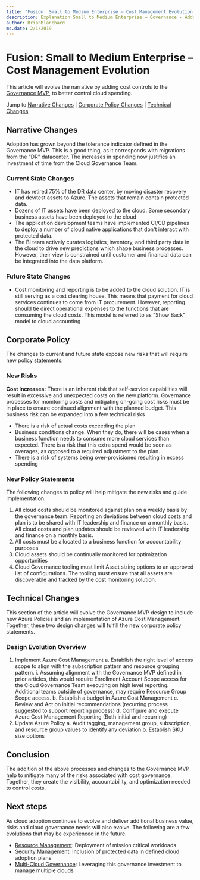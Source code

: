 ```yaml
---
title: "Fusion: Small to Medium Enterprise – Cost Management Evolution "
description: Explanation Small to Medium Enterprise – Governance - Adding Cost Controls
author: BrianBlanchard
ms.date: 2/1/2019
---
```


# Fusion: Small to Medium Enterprise – Cost Management Evolution

This article will evolve the narrative by adding cost controls to the [Governance MVP](./governance-mvp.md), to better control cloud spending.

Jump to [Narrative Changes](#narrative-changes) | [Corporate Policy Changes](#corporate-policy) | [Technical Changes](#technical-changes)

## Narrative Changes

Adoption has grown beyond the tolerance indicator defined in the Governance MVP. This is a good thing, as it corresponds with migrations from the “DR” datacenter. The increases in spending now justifies an investment of time from the Cloud Governance Team.  

### Current State Changes

* IT has retired 75% of the DR data center, by moving disaster recovery and dev/test assets to Azure. The assets that remain contain protected data.
* Dozens of IT assets have been deployed to the cloud. Some secondary business assets have been deployed to the cloud
* The application development teams have implemented CI/CD pipelines to deploy a number of cloud native applications that don't interact with protected data.
* The BI team actively curates logistics, inventory, and third party data in the cloud to drive new predictions which shape business processes. However, their view is constrained until customer and financial data can be integrated into the data platform.

### Future State Changes

* Cost monitoring and reporting is to be added to the cloud solution. IT is still serving as a cost clearing house. This means that payment for cloud services continues to come from IT procurement. However, reporting should tie direct operational expenses to the functions that are consuming the cloud costs. This model is referred to as "Show Back" model to cloud accounting

## Corporate Policy

The changes to current and future state expose new risks that will require new policy statements.

### New Risks

**Cost Increases:** There is an inherent risk that self-service capabilities will result in excessive and unexpected costs on the new platform. Governance processes for monitoring costs and mitigating on-going cost risks must be in place to ensure continued alignment with the planned budget.
This business risk can be expanded into a few technical risks

* There is a risk of actual costs exceeding the plan
* Business conditions change. When they do, there will be cases when a business function needs to consume more cloud services than expected. There is a risk that this extra spend would be seen as overages, as opposed to a required adjustment to the plan.
* There is a risk of systems being over-provisioned resulting in excess spending

### New Policy Statements

The following changes to policy will help mitigate the new risks and guide implementation.

1) All cloud costs should be monitored against plan on a weekly basis by the governance team. Reporting on deviations between cloud costs and plan is to be shared with IT leadership and finance on a monthly basis. All cloud costs and plan updates should be reviewed with IT leadership and finance on a monthly basis.
2) All costs must be allocated to a business function for accountability purposes
3) Cloud assets should be continually monitored for optimization opportunities
4) Cloud Governance tooling must limit Asset sizing options to an approved list of configurations. The tooling must ensure that all assets are discoverable and tracked by the cost monitoring solution.

## Technical Changes

This section of the article will evolve the Governance MVP design to include new Azure Policies and an implementation of Azure Cost Management. Together, these two design changes will fulfill the new corporate policy statements.

### Design Evolution Overview

1) Implement Azure Cost Management
    a. Establish the right level of access scope to align with the subscription pattern and resource grouping pattern. 
        i. Assuming alignment with the Governance MVP defined in prior articles, this would require Enrollment Account Scope access for the Cloud Governance Team executing on high level reporting. Additional teams outside of governance, may require Resource Group Scope access.
    b. Establish a budget in Azure Cost Management
    c. Review and Act on initial recommendations (recurring process suggested to support reporting process)
    d. Configure and execute Azure Cost Management Reporting (Both initial and recurring)
2) Update Azure Policy
    a. Audit tagging, management group, subscription, and resource group values to identify any deviation
    b. Establish SKU size options

## Conclusion

The addition of the above processes and changes to the Governance MVP help to mitigate many of the risks associated with cost governance. Together, they create the visibility, accountability, and optimization needed to control costs.

## Next steps

As cloud adoption continues to evolve and deliver additional business value, risks and cloud governance needs will also evolve. The following are a few evolutions that may be experienced in the future.

* [Resource Management](./mission-critical.md): Deployment of mission critical workloads
* [Security Management](./protected-data.md): Inclusion of protected data in defined cloud adoption plans
* [Multi-Cloud Governance](multi-cloud.md): Leveraging this governance investment to manage multiple clouds